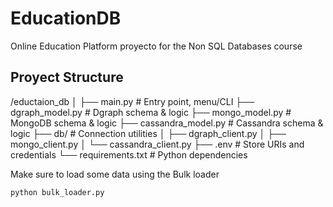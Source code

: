 # EducationDB
Online Education Platform proyecto for the Non SQL Databases course

## Proyect Structure
/eductaion_db
│
├── main.py                # Entry point, menu/CLI
├── dgraph_model.py        # Dgraph schema & logic
├── mongo_model.py         # MongoDB schema & logic
├── cassandra_model.py     # Cassandra schema & logic
├── db/                    # Connection utilities
│   ├── dgraph_client.py
│   ├── mongo_client.py
│   └── cassandra_client.py
├── .env                   # Store URIs and credentials
└── requirements.txt       # Python dependencies

Make sure to load some data using the Bulk loader

```
python bulk_loader.py
```